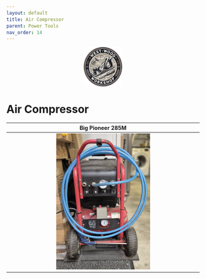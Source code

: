 ```yaml
---
layout: default
title: Air Compressor
parent: Power Tools
nav_order: 14
---
```


<p align="center"> <img src="../media/www_logo.png" width="20%" height="20%"/> </p>

# Air Compressor


|                                                      Big Pioneer 285M                                                      |
|:--------------------------------------------------------------------------------------------------------------------------:|
| [<img alt="image" height="25%" src="/media/Compressor.jpg" width="50%"/>](https://garlatti.github.io/media/Compressor.jpg) | 